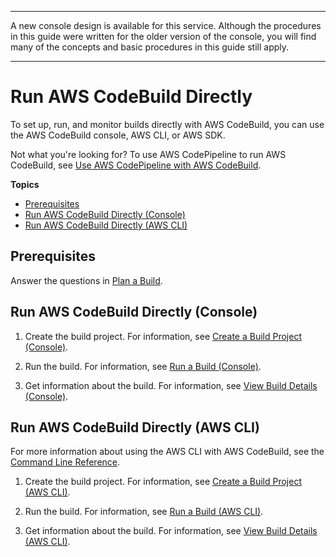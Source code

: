 --------

A new console design is available for this service\. Although the procedures in this guide were written for the older version of the console, you will find many of the concepts and basic procedures in this guide still apply\.

--------

# Run AWS CodeBuild Directly<a name="how-to-run"></a>

To set up, run, and monitor builds directly with AWS CodeBuild, you can use the AWS CodeBuild console, AWS CLI, or AWS SDK\.

Not what you're looking for? To use AWS CodePipeline to run AWS CodeBuild, see [Use AWS CodePipeline with AWS CodeBuild](how-to-create-pipeline.md)\.

**Topics**
+ [Prerequisites](#how-to-run-prerequisites)
+ [Run AWS CodeBuild Directly \(Console\)](#how-to-run-console)
+ [Run AWS CodeBuild Directly \(AWS CLI\)](#how-to-run-cli)

## Prerequisites<a name="how-to-run-prerequisites"></a>

Answer the questions in [Plan a Build](planning.md)\.

## Run AWS CodeBuild Directly \(Console\)<a name="how-to-run-console"></a>

1. Create the build project\. For information, see [Create a Build Project \(Console\)](create-project.md#create-project-console)\.

1. Run the build\. For information, see [Run a Build \(Console\)](run-build.md#run-build-console)\.

1. Get information about the build\. For information, see [View Build Details \(Console\)](view-build-details.md#view-build-details-console)\.

## Run AWS CodeBuild Directly \(AWS CLI\)<a name="how-to-run-cli"></a>

For more information about using the AWS CLI with AWS CodeBuild, see the [Command Line Reference](cmd-ref.md)\.

1. Create the build project\. For information, see [Create a Build Project \(AWS CLI\)](create-project.md#create-project-cli)\.

1. Run the build\. For information, see [Run a Build \(AWS CLI\)](run-build.md#run-build-cli)\.

1. Get information about the build\. For information, see [View Build Details \(AWS CLI\)](view-build-details.md#view-build-details-cli)\.